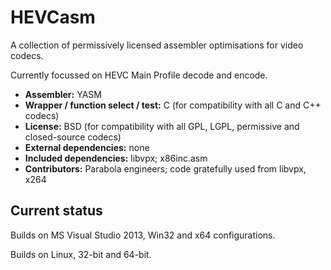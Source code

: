HEVCasm
=======

A collection of permissively licensed assembler optimisations for video codecs.

Currently focussed on HEVC Main Profile decode and encode.

* **Assembler:** YASM
* **Wrapper / function select / test:** C (for compatibility with all C and C++ codecs)
* **License:** BSD (for compatibility with all GPL, LGPL, permissive and closed-source codecs)
* **External dependencies:** none
* **Included dependencies:** libvpx; x86inc.asm
* **Contributors:** Parabola engineers; code gratefully used from libvpx, x264

Current status
--------------

Builds on MS Visual Studio 2013, Win32 and x64 configurations.

Builds on Linux, 32-bit and 64-bit.




